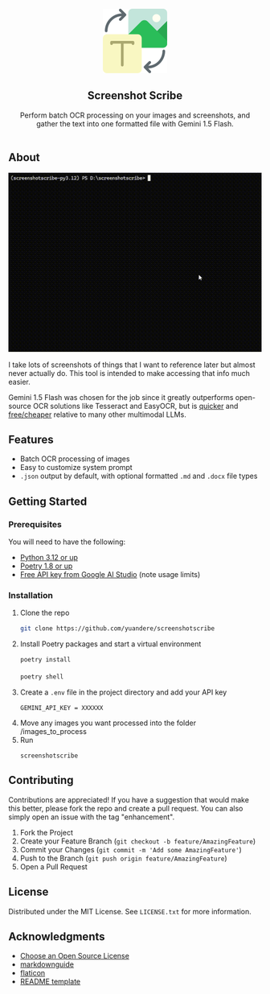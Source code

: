<!-- PROJECT LOGO -->
<br />
<div align="center">
  <a href="https://github.com/yuandere/screenshotscribe">
    <img src="assets/logo.png" alt="Logo" width="128" height="128">
  </a>

  <h2 align="center">Screenshot Scribe</h2>

  <p align="center">
    Perform batch OCR processing on your images and screenshots, and gather the text into one formatted file with Gemini 1.5 Flash.
    <br />
    <br />
  </p>
</div>

<!-- ABOUT -->

## About

<div align="center">
  <a href="https://github.com/yuandere/screenshotscribe">
    <img src="assets/demo2.gif" alt="Logo" width="550" height="356">
  </a>
</div>

I take lots of screenshots of things that I want to reference later but almost never actually do. This tool is intended to make accessing that info much easier.

Gemini 1.5 Flash was chosen for the job since it greatly outperforms open-source OCR solutions like Tesseract and EasyOCR, but is [quicker](https://arxiv.org/abs/2403.05530) and [free/cheaper](https://llmpricecheck.com/) relative to many other multimodal LLMs.

<!-- FEATURES -->

## Features

- Batch OCR processing of images
- Easy to customize system prompt
- `.json` output by default, with optional formatted `.md` and `.docx` file types

<!-- GETTING STARTED -->

## Getting Started

### Prerequisites

You will need to have the following:

- [Python 3.12 or up](https://www.python.org/)
- [Poetry 1.8 or up](https://python-poetry.org/)
- [Free API key from Google AI Studio](https://aistudio.google.com/) \(note usage limits\)

### Installation

1. Clone the repo
   ```sh
   git clone https://github.com/yuandere/screenshotscribe
   ```
2. Install Poetry packages and start a virtual environment
   ```sh
   poetry install

   poetry shell
   ```
3. Create a `.env` file in the project directory and add your API key
   ```
   GEMINI_API_KEY = XXXXXX
   ```
4. Move any images you want processed into the folder /images_to_process
5. Run 
   ```
   screenshotscribe
   ```


<!-- CONTRIBUTING -->

## Contributing

Contributions are appreciated! If you have a suggestion that would make this better, please fork the repo and create a pull request. You can also simply open an issue with the tag "enhancement".

1. Fork the Project
2. Create your Feature Branch (`git checkout -b feature/AmazingFeature`)
3. Commit your Changes (`git commit -m 'Add some AmazingFeature'`)
4. Push to the Branch (`git push origin feature/AmazingFeature`)
5. Open a Pull Request

## License

Distributed under the MIT License. See `LICENSE.txt` for more information.

<!-- ACKNOWLEDGMENTS -->

## Acknowledgments


- [Choose an Open Source License](https://choosealicense.com)
- [markdownguide](https://www.markdownguide.org/cheat-sheet/)
- [flaticon](https://www.flaticon.com/free-icon/generative-image_16649299)
- [README template](https://github.com/othneildrew/Best-README-Template)

